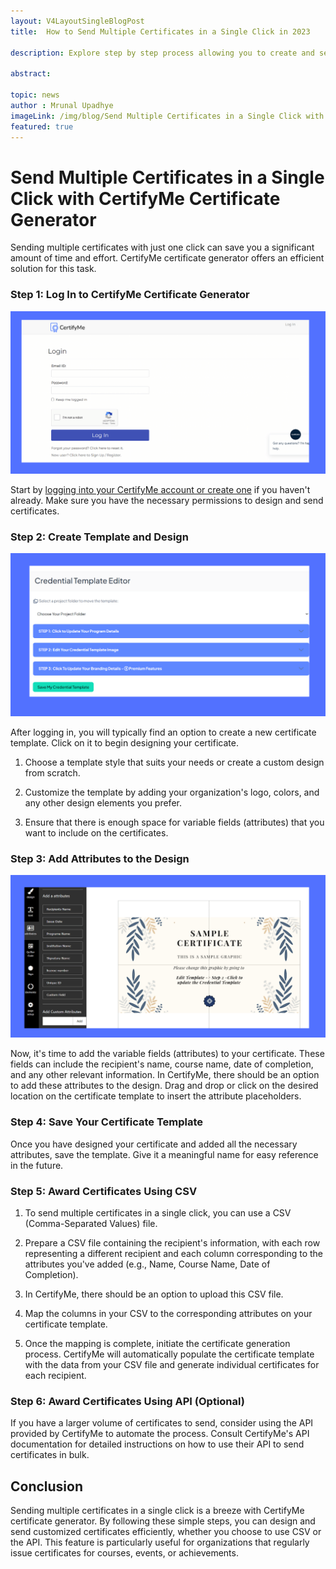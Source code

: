 ```yaml
---
layout: V4LayoutSingleBlogPost
title:  How to Send Multiple Certificates in a Single Click in 2023

description: Explore step by step process allowing you to create and send multiple certificates in a single click.

abstract: 

topic: news
author : Mrunal Upadhye
imageLink: /img/blog/Send Multiple Certificates in a Single Click with CertifyMe Certificate Generator/Featured Image.png
featured: true
---
```


# Send Multiple Certificates in a Single Click with CertifyMe Certificate Generator
Sending multiple certificates with just one click can save you a significant amount of time and effort. CertifyMe certificate generator offers an efficient solution for this task. 

### Step 1: Log In to CertifyMe Certificate Generator

<img class="img-fluid r-16" src="/img/blog/Send Multiple Certificates in a Single Click with CertifyMe Certificate Generator/1.png" alt="image">

Start by <a href="https://credential.certifyme.online/auth/login">logging into your CertifyMe account or create one</a> if you haven't already. Make sure you have the necessary permissions to design and send certificates.

### Step 2: Create Template and Design

<img class="img-fluid r-16" src="/img/blog/Send Multiple Certificates in a Single Click with CertifyMe Certificate Generator/2.png" alt="image">

After logging in, you will typically find an option to create a new certificate template. Click on it to begin designing your certificate.

1. Choose a template style that suits your needs or create a custom design from scratch.

1. Customize the template by adding your organization's logo, colors, and any other design elements you prefer.

1. Ensure that there is enough space for variable fields (attributes) that you want to include on the certificates.


### Step 3: Add Attributes to the Design

<img class="img-fluid r-16" src="/img/blog/Send Multiple Certificates in a Single Click with CertifyMe Certificate Generator/3.png" alt="image">

Now, it's time to add the variable fields (attributes) to your certificate. These fields can include the recipient's name, course name, date of completion, and any other relevant information. In CertifyMe, there should be an option to add these attributes to the design. Drag and drop or click on the desired location on the certificate template to insert the attribute placeholders.


### Step 4: Save Your Certificate Template

Once you have designed your certificate and added all the necessary attributes, save the template. Give it a meaningful name for easy reference in the future.

### Step 5: Award Certificates Using CSV

1. To send multiple certificates in a single click, you can use a CSV (Comma-Separated Values) file.

1. Prepare a CSV file containing the recipient's information, with each row representing a different recipient and each column corresponding to the attributes you've added (e.g., Name, Course Name, Date of Completion).

1. In CertifyMe, there should be an option to upload this CSV file.

1. Map the columns in your CSV to the corresponding attributes on your certificate template.

1. Once the mapping is complete, initiate the certificate generation process. CertifyMe will automatically populate the certificate template with the data from your CSV file and generate individual certificates for each recipient.

### Step 6: Award Certificates Using API (Optional)

If you have a larger volume of certificates to send, consider using the API provided by CertifyMe to automate the process.
Consult CertifyMe's API documentation for detailed instructions on how to use their API to send certificates in bulk.

## Conclusion
Sending multiple certificates in a single click is a breeze with CertifyMe certificate generator. By following these simple steps, you can design and send customized certificates efficiently, whether you choose to use CSV or the API. This feature is particularly useful for organizations that regularly issue certificates for courses, events, or achievements.
